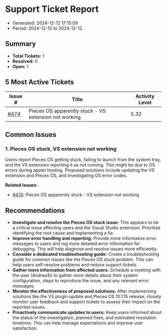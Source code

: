 # Support Ticket Report
- Generated: 2024-12-12 17:15:09
- Period: 2024-12-12 to 2024-12-12

## Summary
- **Total Tickets:** 1
- **Resolved:** 0
- **Open:** 1

## 5 Most Active Tickets
| Issue # | Title | Activity Level |
|---------|-------|----------------|
| [#474](https://github.com/pieces-app/support/issues/474) | Pieces OS apparently stuck - VS extension not working | 5.32 |

## Common Issues
### 1. Pieces OS stuck, VS extension not working
Users report Pieces OS getting stuck, failing to launch from the system tray, and the VS extension reporting it as not running. This might be due to OS errors during applet hosting. Proposed solutions include updating the VS extension and Pieces OS, and investigating OS error codes.

**Related Issues:**
- [#474](https://github.com/pieces-app/support/issues/474): Pieces OS apparently stuck - VS extension not working


## Recommendations
- **Investigate and resolve the Pieces OS stuck issue:** This appears to be a critical issue affecting users and the Visual Studio extension. Prioritize identifying the root cause and implementing a fix.
- **Improve error handling and reporting:** Provide more informative error messages to users and log more detailed error information for debugging. This will help diagnose and resolve issues more efficiently.
- **Consider a dedicated troubleshooting guide:** Create a troubleshooting guide for common issues like the Pieces OS stuck problem. This can help users self-resolve problems and reduce support tickets.
- **Gather more information from affected users:**  Schedule a meeting with the user (Andrea3i) to gather more details about their system configuration, steps to reproduce the issue, and any relevant error messages.
- **Monitor the effectiveness of proposed solutions:** After implementing solutions like the VS plugin update and Pieces OS 10.1.15 release, closely monitor user feedback and support tickets to assess their impact on the reported issues.
- **Proactively communicate updates to users:** Keep users informed about the status of the investigation, planned fixes, and estimated resolution timelines. This can help manage expectations and improve user satisfaction.

